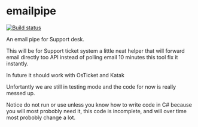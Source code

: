 # emailpipe

[![Build status](https://ci.appveyor.com/api/projects/status/3a23vfunofblcxh5?svg=true)](https://ci.appveyor.com/project/neisep/emailpipe) 

An email pipe for Support desk.


This will be for Support ticket system a little neat helper that will forward email directly too API instead of
polling email 10 minutes this tool fix it instantly.

In future it should work with OsTicket and Katak

Unfortantly we are still in testing mode and the code for now is really messed up.

Notice do not run or use unless you know how to write code in C# because you will most probobly need it, this code is incomplete, and will over time most probobly change a lot.
